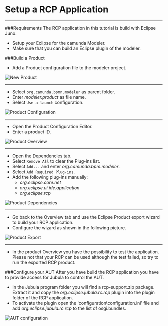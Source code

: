 Setup a RCP Application
=======================
----------------------

###Requirements
The RCP application in this tutorial is build with Eclipse Juno.

* Setup your Eclipse for the camunda Modeler.
* Make sure that you can build an Eclipse plugin of the modeler.    


###Build a Product
* Add a Product configuration file to the modeler project.

![New Product](C:\dev\git\camunda-modeler\org.camunda.bpm.modeler.tests.functional\documentation\images\Jubula_RCP_NewProduct.png)

----------------
* Select `org.camunda.bpmn.modeler` as parent folder.
* Enter _modeler.product_ as file name.
* Select `Use a launch` configuration.

![Product Configuration](C:\dev\git\camunda-modeler\org.camunda.bpm.modeler.tests.functional\documentation\images\Jubula_RCP_NewProductConfiguration.png)

----------------
* Open the Product Configuration Editor.
* Enter a product ID.

![Product Overview](C:\dev\git\camunda-modeler\org.camunda.bpm.modeler.tests.functional\documentation\images\Jubula_RCP_Overview.png)

----------------
* Open the Dependencies tab.
* Select `Remove All` to clear the Plug-ins list.
* Select `Add...` and enter _org.camunda.bpm.modeler_.
* Select `Add Required Plug-ins`.
* Add the following plug-ins manually:
	* _org.eclipse.core.net_
	* _org.eclipse.ui.ide.application_
	* _org.eclipse.rcp_

![Product Dependencies](C:\dev\git\camunda-modeler\org.camunda.bpm.modeler.tests.functional\documentation\images\Jubula_RCP_Dependencies.png)

----------------
* Go back to the Overview tab and use the Eclipse Product export wizard to build your RCP application.
* Configure the wizard as shown in the following picture.

![Product Export](C:\dev\git\camunda-modeler\org.camunda.bpm.modeler.tests.functional\documentation\images\Jubula_RCP_Export.png)

----------------
* In the product Overview you have the possibility to test the application. Please not that your RCP can be used although the test failed, so try to run the exported RCP product.  

###Configure your AUT
After you have build the RCP application you have to provide access for Jubula to control the AUT.

* In the Jubula program folder you will find a rcp-support.zip package. Extract it and copy the _org.eclipse.jubula.rc.rcp_ plugin into the plugin folder of the RCP application.
* To activate the plugin open the 'configuration\configuration.ini' file and add _org.eclipse.jubula.rc.rcp_ to the list of osgi.bundles.

![AUT configuration](C:\dev\git\camunda-modeler\org.camunda.bpm.modeler.tests.functional\documentation\images\Jubula_RCP_configINI.png)


